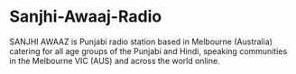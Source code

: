 # Sanjhi-Awaaj-Radio
SANJHI AWAAZ is Punjabi radio station based in Melbourne (Australia) catering for all age groups of the Punjabi and Hindi, 
speaking communities in the Melbourne VIC (AUS) and across the world online.

